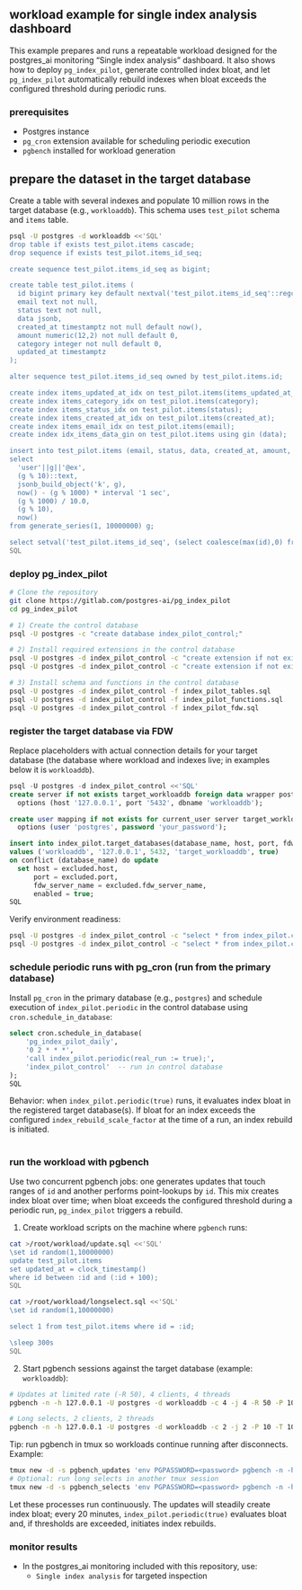 ## workload example for single index analysis dashboard

This example prepares and runs a repeatable workload designed for the postgres_ai monitoring “Single index analysis” dashboard. It also shows how to deploy `pg_index_pilot`, generate controlled index bloat, and let `pg_index_pilot` automatically rebuild indexes when bloat exceeds the configured threshold during periodic runs.

### prerequisites

- Postgres instance
- `pg_cron` extension available for scheduling periodic execution
- `pgbench` installed for workload generation

## prepare the dataset in the target database

Create a table with several indexes and populate 10 million rows in the target database (e.g., `workloaddb`). This schema uses `test_pilot` schema and `items` table.

```bash
psql -U postgres -d workloaddb <<'SQL'
drop table if exists test_pilot.items cascade;
drop sequence if exists test_pilot.items_id_seq;

create sequence test_pilot.items_id_seq as bigint;

create table test_pilot.items (
  id bigint primary key default nextval('test_pilot.items_id_seq'::regclass),
  email text not null,
  status text not null,
  data jsonb,
  created_at timestamptz not null default now(),
  amount numeric(12,2) not null default 0,
  category integer not null default 0,
  updated_at timestamptz
);

alter sequence test_pilot.items_id_seq owned by test_pilot.items.id;

create index items_updated_at_idx on test_pilot.items(items_updated_at_idx);
create index items_category_idx on test_pilot.items(category);
create index items_status_idx on test_pilot.items(status);
create index items_created_at_idx on test_pilot.items(created_at);
create index items_email_idx on test_pilot.items(email);
create index idx_items_data_gin on test_pilot.items using gin (data);

insert into test_pilot.items (email, status, data, created_at, amount, category, updated_at)
select
  'user'||g||'@ex',
  (g % 10)::text,
  jsonb_build_object('k', g),
  now() - (g % 1000) * interval '1 sec',
  (g % 1000) / 10.0,
  (g % 10),
  now()
from generate_series(1, 10000000) g;

select setval('test_pilot.items_id_seq', (select coalesce(max(id),0) from test_pilot.items));
SQL
```

### deploy pg_index_pilot

```bash
# Clone the repository
git clone https://gitlab.com/postgres-ai/pg_index_pilot
cd pg_index_pilot

# 1) Create the control database
psql -U postgres -c "create database index_pilot_control;"

# 2) Install required extensions in the control database
psql -U postgres -d index_pilot_control -c "create extension if not exists postgres_fdw;"
psql -U postgres -d index_pilot_control -c "create extension if not exists dblink;"

# 3) Install schema and functions in the control database
psql -U postgres -d index_pilot_control -f index_pilot_tables.sql
psql -U postgres -d index_pilot_control -f index_pilot_functions.sql
psql -U postgres -d index_pilot_control -f index_pilot_fdw.sql
```

### register the target database via FDW

Replace placeholders with actual connection details for your target database (the database where workload and indexes live; in examples below it is `workloaddb`).

```sql
psql -U postgres -d index_pilot_control <<'SQL'
create server if not exists target_workloaddb foreign data wrapper postgres_fdw
  options (host '127.0.0.1', port '5432', dbname 'workloaddb');

create user mapping if not exists for current_user server target_workloaddb
  options (user 'postgres', password 'your_password');

insert into index_pilot.target_databases(database_name, host, port, fdw_server_name, enabled)
values ('workloaddb', '127.0.0.1', 5432, 'target_workloaddb', true)
on conflict (database_name) do update
  set host = excluded.host,
      port = excluded.port,
      fdw_server_name = excluded.fdw_server_name,
      enabled = true;
SQL
```

Verify environment readiness:

```bash
psql -U postgres -d index_pilot_control -c "select * from index_pilot.check_fdw_security_status();"
psql -U postgres -d index_pilot_control -c "select * from index_pilot.check_environment();"
```

### schedule periodic runs with pg_cron (run from the primary database)

Install `pg_cron` in the primary database (e.g., `postgres`) and schedule execution of `index_pilot.periodic` in the control database using `cron.schedule_in_database`:

```sql
select cron.schedule_in_database(
    'pg_index_pilot_daily',
    '0 2 * * *',
    'call index_pilot.periodic(real_run := true);',
    'index_pilot_control'  -- run in control database
);
SQL
```

Behavior: when `index_pilot.periodic(true)` runs, it evaluates index bloat in the registered target database(s). If bloat for an index exceeds the configured `index_rebuild_scale_factor` at the time of a run, an index rebuild is initiated.

#

### run the workload with pgbench

Use two concurrent pgbench jobs: one generates updates that touch ranges of `id` and another performs point-lookups by `id`. This mix creates index bloat over time; when bloat exceeds the configured threshold during a periodic run, `pg_index_pilot` triggers a rebuild.

1) Create workload scripts on the machine where `pgbench` runs:

```bash
cat >/root/workload/update.sql <<'SQL'
\set id random(1,10000000)
update test_pilot.items
set updated_at = clock_timestamp()
where id between :id and (:id + 100);
SQL

cat >/root/workload/longselect.sql <<'SQL'
\set id random(1,10000000)

select 1 from test_pilot.items where id = :id;

\sleep 300s
SQL
```

2) Start pgbench sessions against the target database (example: `workloaddb`):

```bash
# Updates at limited rate (-R 50), 4 clients, 4 threads
pgbench -n -h 127.0.0.1 -U postgres -d workloaddb -c 4 -j 4 -R 50 -P 10 -T 1000000000 -f /root/workload/update.sql

# Long selects, 2 clients, 2 threads
pgbench -n -h 127.0.0.1 -U postgres -d workloaddb -c 2 -j 2 -P 10 -T 1000000000 -f /root/workload/longselect.sql
```

Tip: run pgbench in tmux so workloads continue running after disconnects. Example:

```bash
tmux new -d -s pgbench_updates 'env PGPASSWORD=<password> pgbench -n -h 127.0.0.1 -U postgres -d workloaddb -c 4 -j 4 -R 50 -P 10 -T 1000000000 -f /root/workload/update.sql'
# Optional: run long selects in another tmux session
tmux new -d -s pgbench_selects 'env PGPASSWORD=<password> pgbench -n -h 127.0.0.1 -U postgres -d workloaddb -c 2 -j 2 -P 10 -T 1000000000 -f /root/workload/longselect.sql'
```

Let these processes run continuously. The updates will steadily create index bloat; every 20 minutes, `index_pilot.periodic(true)` evaluates bloat and, if thresholds are exceeded, initiates index rebuilds.

### monitor results

- In the postgres_ai monitoring included with this repository, use:
  - `Single index analysis` for targeted inspection



